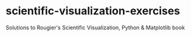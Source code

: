 # scientific-visualization-exercises
Solutions to Rougier's Scientific Visualization, Python &amp; Matplotlib book
